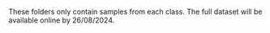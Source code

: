These folders only contain samples from each class. The full dataset will be available online by 26/08/2024.
